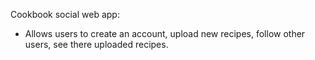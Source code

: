Cookbook social web app:

- Allows users to create an account, upload new recipes, follow other users, see there uploaded recipes.


